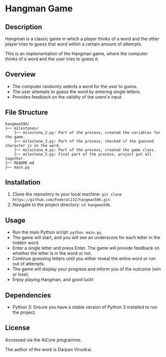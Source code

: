 # Hangman Game
## Description
Hangman is a classic game in which a player thinks of a word and the other player tries to guess that word within a certain amount of attempts.

This is an implementation of the Hangman game, where the computer thinks of a word and the user tries to guess it. 

## Overview
- The computer randomly selects a word for the user to guess.
- The user attempts to guess the word by entering single letters.
- Provides feedback on the validity of the users's input.

## File Structure
```plaintext
hangman596/
├── milestones/
    ├── milestone_2.py: Part of the process, created the variables for the game.
    ├── milestone_3.py: Part of the process, checked if the guessed character is in the word.
    ├── milestone_4.py: Part of the process, created the game class.
    ├── milestone_5.py: Final part of the process, project put all together.
├── README.md
├── main.py
```

## Installation
1. Clone the repository to your local machine: ```git clone https://github.com/Federal2JZ/hangman596.git```.
2. Navigate to the project directory: ```cd hangman596```.

## Usage
- Run the main Python script: ```python main.py```.
- The game will start, and you will see an underscore for each letter in the hidden word.
- Enter a single letter and press Enter. The game will provide feedback on whether the letter is in the word or not.
- Continue guessing letters until you either reveal the entire word or run out of attempts.
- The game will display your progress and inform you of the outcome (win or lose).
- Enjoy playing Hangman, and good luck!

## Dependencies
- Python 3: Ensure you have a stable version of Python 3 installed to run the project.

## License
 Accessed via the AiCore programme.

The author of the work is Darpan Vinodrai.
